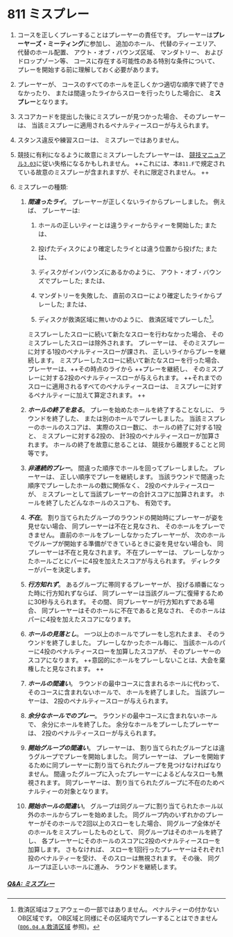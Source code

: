 # 811 ミスプレー

1. コースを正しくプレーすることはプレーヤーの責任です。
プレーヤーは**プレーヤーズ・ミーティング**に参加し、
追加のホール、
代替のティーエリア、
代替のホール配置、
アウト・オブ・バウンズ区域、
マンダトリー、
およびドロップゾーン等、
コースに存在する可能性のある特別な条件について、
プレーを開始する前に理解しておく必要があります。

1. プレーヤーが、
コースのすべてのホールを正しくかつ適切な順序で終了できなかったり、
または間違ったライからスローを行ったりした場合に、
**ミスプレー**となります。

1. スコアカードを提出した後にミスプレーが見つかった場合、
そのプレーヤーは、
当該ミスプレーに適用されるペナルティースローが与えられます。

1. スタンス違反や練習スローは、
ミスプレーではありません。

1. 競技に有利になるように故意にミスプレーしたプレーヤーは、
[競技マニュアル`3.03`](http://www.jpdga.jp/dgcm.php)に従い失格になるかもしれません。
++これには、本`811.F`で規定されている故意のミスプレーが含まれますが、それに限定されません。 ++

1. ミスプレーの種類:

    1. **_間違ったライ_**。
    プレーヤーが正しくないライからプレーしました。
    例えば、
    プレーヤーは:

        1. ホールの正しいティーとは違うティーからティーを開始した;
        または、

        1. 投げたディスクにより確定したライとは違う位置から投げた;
        または、

        1. ディスクがインバウンズにあるかのように、
        アウト・オブ・バウンズでプレーした;
        または、

        1. マンダトリーを失敗した、
        直前のスローにより確定したライからプレーした;
        または、

        1. ディスクが救済区域に無いかのように、
        救済区域でプレーした[^811.1]。

        ミスプレーしたスローに続いて新たなスローを行わなかった場合、
        そのミスプレーしたスローは除外されます。
        プレーヤーは、
        そのミスプレーに対する1投のペナルティースローが課され、
        正しいライからプレーを継続します。
        ミスプレーしたスローに続いて新たなスローを行った場合、
        プレーヤーは、++その時点のライから ++プレーを継続し、
        そのミスプレーに対する2投のペナルティースローが与えられます。
        ++それまでのスローに適用されるすべてのペナルティースローは、
        ミスプレーに対するペナルティーに加えて算定されます。 ++

    1. **_ホールの終了を怠る_**。
    プレーを始めたホールを終了することなしに、
    ラウンドを終了した、
    または別のホールでプレーしました。
    当該ミスプレーのホールのスコアは、
    実際のスロー数に、
    ホールの終了に対する1投と、
    ミスプレーに対する2投の、
    計3投のペナルティースローが加算されます。
    ホールの終了を故意に怠ることは、
    競技から離脱することと同等です。

    1. **_非連続的プレー_**。
    間違った順序でホールを回ってプレーしました。
    プレーヤーは、
    正しい順序でプレーを継続します。
    当該ラウンドで間違った順序でプレーしたホールの数に関係なく、
    2投のペナルティースローが、
    ミスプレーとして当該プレーヤーの合計スコアに加算されます。
    ホールを終了したどんなホールのスコアも、
    有効です。

    1. **_不在_**。
    割り当てられたグループのラウンドの開始時にプレーヤーが姿を見せない場合、
    同プレーヤーは不在と見なされ、
    そのホールをプレーできません。
    直前のホールをプレーしなかったプレーヤーが、
    次のホールでグループが開始する準備ができているときに姿を見せない場合も、
    同プレーヤーは不在と見なされます。
    不在プレーヤーは、
    プレーしなかったホールごとにパーに4投を加えたスコアが与えられます。
    ディレクターがパーを決定します。

    1. **_行方知れず_**。
    あるグループに帯同するプレーヤーが、
    投げる順番になった時に行方知れずならば、
    同プレーヤーは当該グループに復帰するために30秒与えられます。
    その間、
    同プレーヤーが行方知れずである場合、
    同プレーヤーはそのホールに不在であると見なされ、
    そのホールはパーに4投を加えたスコアになります。

    1. **_ホールの見落とし_**。
    一つ以上のホールでプレーをし忘れたまま、
    そのラウンドを終了しました。
    プレーしなかったホール毎に、
    当該ホールのパーに4投のペナルティースローを加算したスコアが、
    そのプレーヤーのスコアになります。
    ++意図的にホールをプレーしないことは、大会を棄権したと見なされます。 ++

    1. **_ホールの間違い_**。
    ラウンドの最中コースに含まれるホールに代わって、
    そのコースに含まれないホールで、
    ホールを終了しました。
    当該プレーヤーは、
    2投のペナルティースローが与えられます。

    1. **_余分なホールでのプレー_**。
    ラウンドの最中コースに含まれないホールで、
    余分にホールを終了した。
    余分なホールをプレーしたプレーヤーは、
    2投のペナルティースローが与えられます。

    1. **_開始グループの間違い_**。
    プレーヤーは、
    割り当てられたグループとは違うグループでプレーを開始しました。
    同プレーヤーは、
    プレーを開始するために同プレーヤーに割り当てられたグループを見つけなければなりません。
    間違ったグループに入ったプレーヤーによるどんなスローも無視されます。
    同プレーヤーは、
    割り当てられたグループに不在のためペナルティーの対象となります。

    1. **_開始ホールの間違い_**。
    グループは同グループに割り当てられたホール以外のホールからプレーを始めました。
    同グループ内のいずれかのプレーヤーがそのホールで2回以上のスローをした場合、
    同グループ全体がそのホールをミスプレーしたものとして、
    同グループはそのホールを終了し、
    各プレーヤーにそのホールのスコアに2投のペナルティースローを加算します。
    さもなければ、
    スローを1回行ったプレーヤーはそれぞれ1投のペナルティーを受け、
    そのスローは無視されます。
    その後、
    同グループは正しいホールに進み、
    ラウンドを継続します。

##### [Q&A: ミスプレー](qa-mis)



[^811.1]: 救済区域はフェアウェーの一部ではありません。
ペナルティーの付かないOB区域です。
OB区域と同様にその区域内でプレーすることはできません
([`806.04.A` 救済区域](80604) 参照)。
